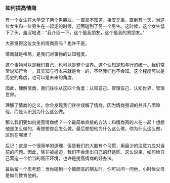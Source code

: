 ### 如何提高情商

有一个女生在大学交了两个男朋友，一直互不知道，相安无事。直到有一天，当这位女生和一位男生在一起走的时候，迎面碰到了另一个男生。这时候，这个女生低下了头，羞涩地说：“我介绍一下，这个是我朋友，这个是我的男朋友。”

大家觉得这位女生的情商高吗？也许不是。

情商就是格局，是我们对事物的认知程度。

这个事物可以是我们自己，也可以是整个世界。这个认知是知与行的统一。我们常常说知行合一，其实知与行本来就是合一的，不然我们也不会知。这个程度可以是历史的角度，也可以是未来的角度。

因此，理解情商，我们往往从这四个角度：认知自己、管理自己、认知世界、管理世界。

理解了情商的定义，你会发现我们往往误解了情商。因为情商强调的并非八面玲珑，而是认识到为什么这么做。

那么我们要如何提高情商呢？一个最简单直接的方法：和情商高的人在一起！想想他是怎么做的，再想想你会怎么做，最后想想他为什么这么做，你为什么这么做，区别在哪里？

后记：这是一个很简单的道理，但是我们的大脑有个习惯，用最少的注意力应对当前的问题。因此，除非被逼迫，我们不会走出自己的舒适区。这么说来，如何给自己营造一个恰当的高压环境，也许是提高情商的好办法。

最后留一个思考题：当你碰到一个情商高的朋友时，你可以问一问他，小时候父母是如何教育他的。
